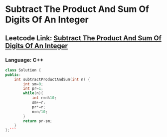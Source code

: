 # Subtract The Product And Sum Of Digits Of An Integer

## Leetcode Link: [Subtract The Product And Sum Of Digits Of An Integer](https://leetcode.com/problems/subtract-the-product-and-sum-of-digits-of-an-integer/)
### Language: C++

```cpp
class Solution {
public:
    int subtractProductAndSum(int n) {
        int sm=0;
        int pr=1;
        while(n){
            int r=n%10;
            sm+=r;
            pr*=r;
            n=n/10;
        }
        return pr-sm;
    }
};```



